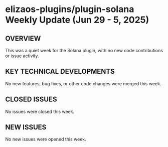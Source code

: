 # elizaos-plugins/plugin-solana Weekly Update (Jun 29 - 5, 2025)
## OVERVIEW
This was a quiet week for the Solana plugin, with no new code contributions or issue activity.

## KEY TECHNICAL DEVELOPMENTS
No new features, bug fixes, or other code changes were merged this week.

## CLOSED ISSUES
No issues were closed this week.

## NEW ISSUES
No new issues were opened this week.